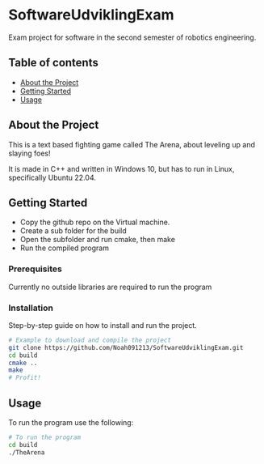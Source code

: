 # SoftwareUdviklingExam
Exam project for software in the second semester of robotics engineering. 

## Table of contents
- [About the Project](#about-the-project)
- [Getting Started](#getting-started)
- [Usage](#usage)

## About the Project

This is a text based fighting game called The Arena, about leveling up and slaying foes!

It is made in C++ and written in Windows 10, but has to run in Linux, specifically Ubuntu 22.04.

## Getting Started

- Copy the github repo on the Virtual machine.
- Create a sub folder for the build
- Open the subfolder and run cmake, then make
- Run the compiled program

### Prerequisites

Currently no outside libraries are required to run the program

### Installation

Step-by-step guide on how to install and run the project.

```bash
# Example to download and compile the project
git clone https://github.com/Noah091213/SoftwareUdviklingExam.git
cd build
cmake ..
make
# Profit!
```

## Usage

To run the program use the following:

```bash
# To run the program
cd build
./TheArena

```


